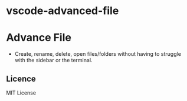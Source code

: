 # vscode-advanced-file

# Advance File

- Create, rename, delete, open files/folders without having to struggle with the sidebar or the terminal.

## Licence

MIT License
